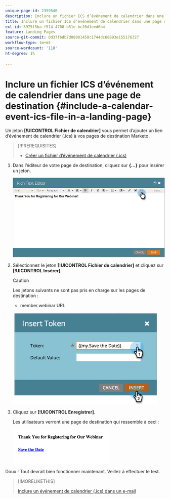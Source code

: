 ```yaml
---
unique-page-id: 2359540
description: Inclure un fichier ICS d’événement de calendrier dans une page de destination - Documents Marketo - Documentation du produit
title: Inclure un fichier ICS d’événement de calendrier dans une page de destination
exl-id: 3975f5ba-f514-4708-b51e-bc20d1eed6b4
feature: Landing Pages
source-git-commit: 0d37fbdb7d08901458c1744dc68893e155176327
workflow-type: tm+mt
source-wordcount: '118'
ht-degree: 1%

---
```


# Inclure un fichier ICS d’événement de calendrier dans une page de destination {#include-a-calendar-event-ics-file-in-a-landing-page}

Un jeton **[!UICONTROL Fichier de calendrier]** vous permet d’ajouter un lien d’événement de calendrier (.ics) à vos pages de destination Marketo.

>[!PREREQUISITES]
>
>* [Créer un fichier d’événement de calendrier (.ics)](/help/marketo/product-docs/email-marketing/general/functions-in-the-editor/create-a-calendar-event-ics-file.md)

1. Dans l’éditeur de votre page de destination, cliquez sur **{...}** pour insérer un jeton.

   ![](assets/image2015-7-8-17-3a51-3a29.png)

1. Sélectionnez le jeton **[!UICONTROL Fichier de calendrier]** et cliquez sur **[!UICONTROL Insérer]**.

   >[!CAUTION]
   >
   >Les jetons suivants ne sont pas pris en charge sur les pages de destination :
   >
   >* member.webinar URL

   ![](assets/image2015-1-6-16-3a31-3a28.png)

1. Cliquez sur **[!UICONTROL Enregistrer]**.

   Les utilisateurs verront une page de destination qui ressemble à ceci :

   ![](assets/image2015-1-6-16-3a42-3a51.png)

Doux ! Tout devrait bien fonctionner maintenant. Veillez à effectuer le test.

>[!MORELIKETHIS]
>
>[Inclure un événement de calendrier (.ics) dans un e-mail](/help/marketo/product-docs/email-marketing/general/functions-in-the-editor/include-a-calendar-event-ics-in-an-email.md)
